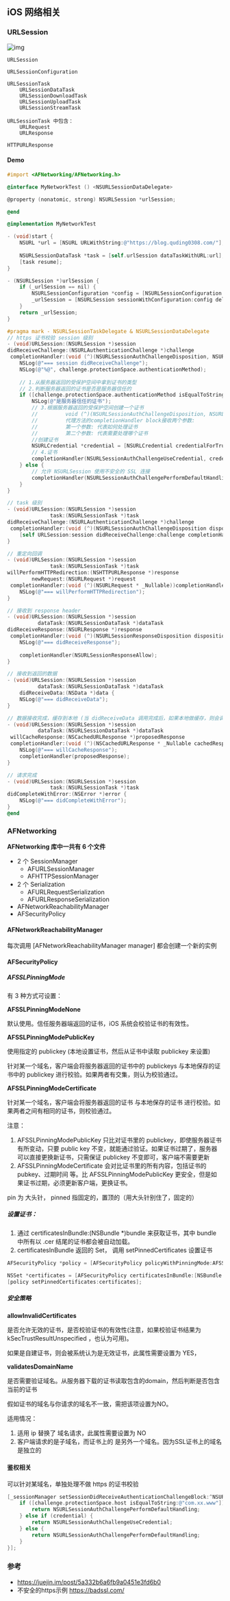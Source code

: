 ## iOS 网络相关

### URLSession

![img](/asserts/img/network1.png)

``` shell
URLSession

URLSessionConfiguration

URLSessionTask
    URLSessionDataTask
    URLSessionDownloadTask
    URLSessionUploadTask
    URLSessionStreamTask

URLSessionTask 中包含：
    URLRequest
    URLResponse

HTTPURLResponse
```

#### Demo

``` objective-c
#import <AFNetworking/AFNetworking.h>

@interface MyNetworkTest () <NSURLSessionDataDelegate>

@property (nonatomic, strong) NSURLSession *urlSession;

@end

@implementation MyNetworkTest

- (void)start {
    NSURL *url = [NSURL URLWithString:@"https://blog.quding0308.com/"];
    
    NSURLSessionDataTask *task = [self.urlSession dataTaskWithURL:url];
    [task resume];
}

- (NSURLSession *)urlSession {
    if (_urlSession == nil) {
        NSURLSessionConfiguration *config = [NSURLSessionConfiguration defaultSessionConfiguration];
        _urlSession = [NSURLSession sessionWithConfiguration:config delegate:self delegateQueue:NSOperationQueue.mainQueue];
    }
    return _urlSession;
}

#pragma mark - NSURLSessionTaskDelegate & NSURLSessionDataDelegate
// https 证书校验 session 级别
- (void)URLSession:(NSURLSession *)session
didReceiveChallenge:(NSURLAuthenticationChallenge *)challenge
 completionHandler:(void (^)(NSURLSessionAuthChallengeDisposition, NSURLCredential * _Nullable))completionHandler {
    NSLog(@"=== session didReceiveChallenge");
    NSLog(@"%@", challenge.protectionSpace.authenticationMethod);
    
    // 1.从服务器返回的受保护空间中拿到证书的类型
    // 2.判断服务器返回的证书是否是服务器信任的
    if ([challenge.protectionSpace.authenticationMethod isEqualToString:NSURLAuthenticationMethodServerTrust]) {
        NSLog(@"是服务器信任的证书");
        // 3.根据服务器返回的受保护空间创建一个证书
        //         void (^)(NSURLSessionAuthChallengeDisposition, NSURLCredential *)
        //         代理方法的completionHandler block接收两个参数:
        //         第一个参数: 代表如何处理证书
        //         第二个参数: 代表需要处理哪个证书
        //创建证书
        NSURLCredential *credential = [NSURLCredential credentialForTrust:challenge.protectionSpace.serverTrust];
        // 4.证书
        completionHandler(NSURLSessionAuthChallengeUseCredential, credential);
    } else {
        // 允许 NSURLSession 使用不安全的 SSL 连接
        completionHandler(NSURLSessionAuthChallengePerformDefaultHandling, nil);
    }
}

// task 级别
- (void)URLSession:(NSURLSession *)session
              task:(NSURLSessionTask *)task
didReceiveChallenge:(NSURLAuthenticationChallenge *)challenge
 completionHandler:(void (^)(NSURLSessionAuthChallengeDisposition disposition, NSURLCredential * _Nullable credential))completionHandler {
    [self URLSession:session didReceiveChallenge:challenge completionHandler:completionHandler];
}

// 重定向回调
- (void)URLSession:(NSURLSession *)session
              task:(NSURLSessionTask *)task
willPerformHTTPRedirection:(NSHTTPURLResponse *)response
        newRequest:(NSURLRequest *)request
 completionHandler:(void (^)(NSURLRequest * _Nullable))completionHandler {
    NSLog(@"=== willPerformHTTPRedirection");
}

// 接收到 response header
- (void)URLSession:(NSURLSession *)session
          dataTask:(NSURLSessionDataTask *)dataTask
didReceiveResponse:(NSURLResponse *)response
 completionHandler:(void (^)(NSURLSessionResponseDisposition disposition))completionHandler {
    NSLog(@"=== didReceiveResponse");
    
    completionHandler(NSURLSessionResponseAllow);
}

// 接收到返回的数据
- (void)URLSession:(NSURLSession *)session
          dataTask:(NSURLSessionDataTask *)dataTask
    didReceiveData:(NSData *)data {
    NSLog(@"=== didReceiveData");
}

// 数据接收完成，缓存到本地 (当 didReceiveData 调用完成后，如果本地做缓存，则会调用)
- (void)URLSession:(NSURLSession *)session
          dataTask:(NSURLSessionDataTask *)dataTask
 willCacheResponse:(NSCachedURLResponse *)proposedResponse
 completionHandler:(void (^)(NSCachedURLResponse * _Nullable cachedResponse))completionHandler {
    NSLog(@"=== willCacheResponse");
    completionHandler(proposedResponse);
}

// 请求完成
- (void)URLSession:(NSURLSession *)session
              task:(NSURLSessionTask *)task
didCompleteWithError:(NSError *)error {
    NSLog(@"=== didCompleteWithError");
}
@end
```

### AFNetworking

**AFNetworking 库中一共有 6 个文件**

- 2 个 SessionManager
    - AFURLSessionManager
    - AFHTTPSessionManager
- 2 个 Serialization
    - AFURLRequestSerialization
    - AFURLResponseSerialization
- AFNetworkReachabilityManager
- AFSecurityPolicy

#### AFNetworkReachabilityManager 

每次调用 [AFNetworkReachabilityManager manager] 都会创建一个新的实例

#### AFSecurityPolicy

##### AFSSLPinningMode 

有 3 种方式可设置：

**AFSSLPinningModeNone**

默认使用。信任服务器端返回的证书，iOS 系统会校验证书的有效性。

**AFSSLPinningModePublicKey**

使用指定的 publickey (本地设置证书，然后从证书中读取 publickey 来设置)

针对某一个域名，客户端会将服务器返回的证书中的 publickeys 与本地保存的证书中的 publickey 进行校验。如果两者有交集，则认为校验通过。

**AFSSLPinningModeCertificate**

针对某一个域名，客户端会将服务器返回的证书 与本地保存的证书 进行校验。如果两者之间有相同的证书，则校验通过。

注意：

1. AFSSLPinningModePublicKey 只比对证书里的 publickey，即使服务器证书有所变动，只要 public key 不变，就能通过验证。如果证书过期了，服务器可以直接更换新证书，只需保证 publickey 不变即可，客户端不需要更新
2. AFSSLPinningModeCertificate 会对比证书里的所有内容，包括证书的 pubkey、过期时间 等。比 AFSSLPinningModePublicKey 更安全，但是如果证书过期，必须更新客户端，更换证书。


pin 为 大头针， pinned 指固定的，置顶的（用大头针别住了，固定的）

##### 设置证书：

1. 通过 certificatesInBundle:(NSBundle *)bundle 来获取证书，其中 bundle 中所有以 .cer 结尾的证书都会被自动加载。 
2. certificatesInBundle 返回的 Set， 调用 setPinnedCertificates 设置证书

``` c
AFSecurityPolicy *policy = [AFSecurityPolicy policyWithPinningMode:AFSSLPinningModePublicKey];

NSSet *certificates = [AFSecurityPolicy certificatesInBundle:[NSBundle mainBundle]];
[policy setPinnedCertificates:certificates];
```

##### 安全策略

**allowInvalidCertificates** 
    
是否允许无效的证书，是否校验证书的有效性(注意，如果校验证书结果为 kSecTrustResultUnspecified ，也认为可用)。

如果是自建证书，则会被系统认为是无效证书，此属性需要设置为 YES，

**validatesDomainName**

是否需要验证域名。从服务器下载的证书读取包含的domain，然后判断是否包含当前的证书

假如证书的域名与你请求的域名不一致，需把该项设置为NO。

适用情况：

1. 适用 ip 替换了 域名请求，此属性需要设置为 NO
2. 客户端请求的是子域名，而证书上的  是另外一个域名。因为SSL证书上的域名是独立的

#### 鉴权相关

可以针对某域名，单独处理不做 https 的证书校验

``` objective-c
[_sessionManager setSessionDidReceiveAuthenticationChallengeBlock:^NSURLSessionAuthChallengeDisposition(NSURLSession * _Nonnull session, NSURLAuthenticationChallenge * _Nonnull challenge, NSURLCredential *__autoreleasing  _Nullable * _Nullable credential) {
    if ([challenge.protectionSpace.host isEqualToString:@"com.xx.www"]) {
        return NSURLSessionAuthChallengePerformDefaultHandling;
    } else if (credential) {
        return NSURLSessionAuthChallengeUseCredential;
    } else {
        return NSURLSessionAuthChallengePerformDefaultHandling;
    }
}];
```

### 参考

- https://juejin.im/post/5a332b6a6fb9a0451e3fd6b0
- 不安全的https示例  https://badssl.com/